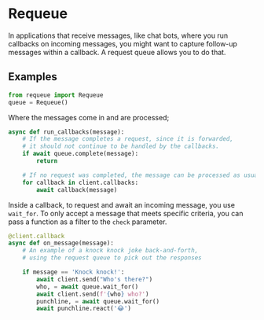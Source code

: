 # Requeue

In applications that receive messages, like chat bots, where you run callbacks
on incoming messages, you might want to capture follow-up messages within a callback.
A request queue allows you to do that.

## Examples

```python
from requeue import Requeue
queue = Requeue()
```

Where the messages come in and are processed;

```python
async def run_callbacks(message):
    # If the message completes a request, since it is forwarded,
    # it should not continue to be handled by the callbacks.
    if await queue.complete(message):
        return

    # If no request was completed, the message can be processed as usual.
    for callback in client.callbacks:
        await callback(message)
```

Inside a callback, to request and await an incoming message, you use `wait_for`.
To only accept a message that meets specific criteria, you can pass a function
as a filter to the `check` parameter.

```python
@client.callback
async def on_message(message):
    # An example of a knock knock joke back-and-forth,
    # using the request queue to pick out the responses

    if message == 'Knock knock!':
        await client.send("Who's there?")
        who, = await queue.wait_for()
        await client.send(f'{who} who?')
        punchline, = await queue.wait_for()
        await punchline.react('😂')
```
